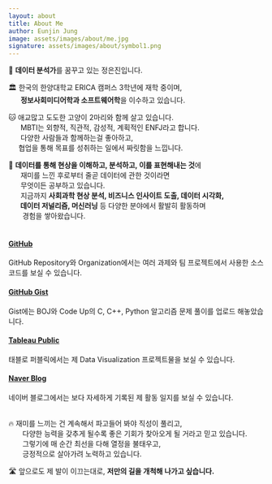 ```yaml
---
layout: about
title: About Me
author: Eunjin Jung
image: assets/images/about/me.jpg
signature: assets/images/about/symbol1.png
---
```






💭 **데이터 분석가**를 꿈꾸고 있는 정은진입니다. 

🏛️ 한국의 한양대학교 ERICA 캠퍼스 3학년에 재학 중이며, <br> &nbsp;&nbsp;&nbsp;&nbsp;&nbsp; **정보사회미디어학과 소프트웨어학**을 이수하고 있습니다.

🐱 애교많고 도도한 고양이 2마리와 함께 살고 있습니다. <br> &nbsp;&nbsp;&nbsp;&nbsp;&nbsp; MBTI는 외향적, 직관적, 감성적, 계획적인 ENFJ라고 합니다. <br> &nbsp;&nbsp;&nbsp;&nbsp;&nbsp; 다양한 사람들과 함께하는걸 좋아하고, <br> &nbsp;&nbsp;&nbsp;&nbsp;&nbsp;협업을 통해 목표를 성취하는 일에서 짜릿함을 느낍니다.

🔭 **데이터를 통해 현상을 이해하고, 분석하고, 이를 표현해내는 것**에 <br> &nbsp;&nbsp;&nbsp;&nbsp;&nbsp; 재미를 느낀 후로부터 줄곧 데이터에 관한 것이라면 <br> &nbsp;&nbsp;&nbsp;&nbsp;&nbsp;&nbsp;무엇이든 공부하고 있습니다. <br> &nbsp;&nbsp;&nbsp;&nbsp;&nbsp;
지금까지 **사회과학 현상 분석, 비즈니스 인사이트 도출, 데이터 시각화, <br> &nbsp;&nbsp;&nbsp;&nbsp;&nbsp;&nbsp; 데이터 저널리즘, 머신러닝** 등 다양한 분야에서 활발히 활동하며 <br> &nbsp;&nbsp;&nbsp;&nbsp;&nbsp;&nbsp; 경험을 쌓아왔습니다.
<br><br>
#### [GitHub](https://github.com/jayjinnie)
GitHub Repository와 Organization에서는 여러 과제와 팀 프로젝트에서 사용한 소스코드를 보실 수 있습니다.

#### [GitHub Gist](https://gist.github.com/jayjinnie)
Gist에는 BOJ와 Code Up의 C, C++, Python 알고리즘 문제 풀이를 업로드 해놓았습니다.

#### [Tableau Public](https://public.tableau.com/profile/jung.eunjin#!/)
태블로 퍼블릭에서는 제 Data Visualization 프로젝트물을 보실 수 있습니다.

#### [Naver Blog](https://blog.naver.com/eunvely227)
네이버 블로그에서는 보다 자세하게 기록된 제 활동 일지를 보실 수 있습니다.
<br><br>

🔥 재미를 느끼는 건 계속해서 파고들어 봐야 직성이 풀리고, <br> &nbsp;&nbsp;&nbsp;&nbsp;&nbsp;&nbsp; 다양한 능력을 갖추게 될수록 좋은 기회가 찾아오게 될 거라고 믿고 있습니다. <br> &nbsp;&nbsp;&nbsp;&nbsp;&nbsp;&nbsp; 그렇기에 매 순간 최선을 다해 열정을 불태우고, <br> &nbsp;&nbsp;&nbsp;&nbsp;&nbsp;&nbsp; 긍정적으로 살아가려 노력하고 있습니다.

🛣️ 앞으로도 제 발이 이끄는대로, **저만의 길을 개척해 나가고 싶습니다.**
